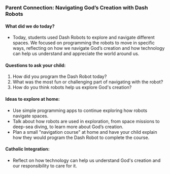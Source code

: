 ### Parent Connection: Navigating God’s Creation with Dash Robots

#### What did we do today?
- Today, students used Dash Robots to explore and navigate different spaces. We focused on programming the robots to move in specific ways, reflecting on how we navigate God’s creation and how technology can help us understand and appreciate the world around us.

#### Questions to ask your child:
1. How did you program the Dash Robot today? 
2. What was the most fun or challenging part of navigating with the robot?
3. How do you think robots help us explore God's creation?

#### Ideas to explore at home:
- Use simple programming apps to continue exploring how robots navigate spaces.
- Talk about how robots are used in exploration, from space missions to deep-sea diving, to learn more about God’s creation.
- Plan a small "navigation course" at home and have your child explain how they would program the Dash Robot to complete the course.

#### Catholic Integration:
- Reflect on how technology can help us understand God's creation and our responsibility to care for it.
